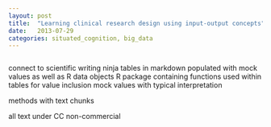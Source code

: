 ```yaml
---
layout: post
title:  "Learning clinical research design using input-output concepts"
date:   2013-07-29
categories: situated_cognition, big_data
---
```


![]()


connect to scientific writing ninja
tables in markdown populated with mock values as well as R data objects 
R package containing functions used within tables for value inclusion
mock values with typical interpretation

methods with text chunks

all text under CC non-commercial